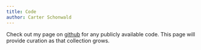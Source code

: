 ```yaml
---
title: Code
author: Carter Schonwald
---
```


Check out my page on [github](https://www.github.com/cartazio) for any publicly available code. This page will provide curation as that collection grows.